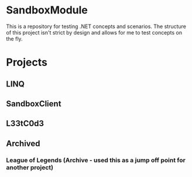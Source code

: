# SandboxModule
This is a repository for testing .NET concepts and scenarios. The structure of this project isn't strict by design and allows for me to test concepts on the fly. 

# Projects
## LINQ



## SandboxClient

## L33tC0d3

## Archived
### League of Legends (Archive - used this as a jump off point for another project)